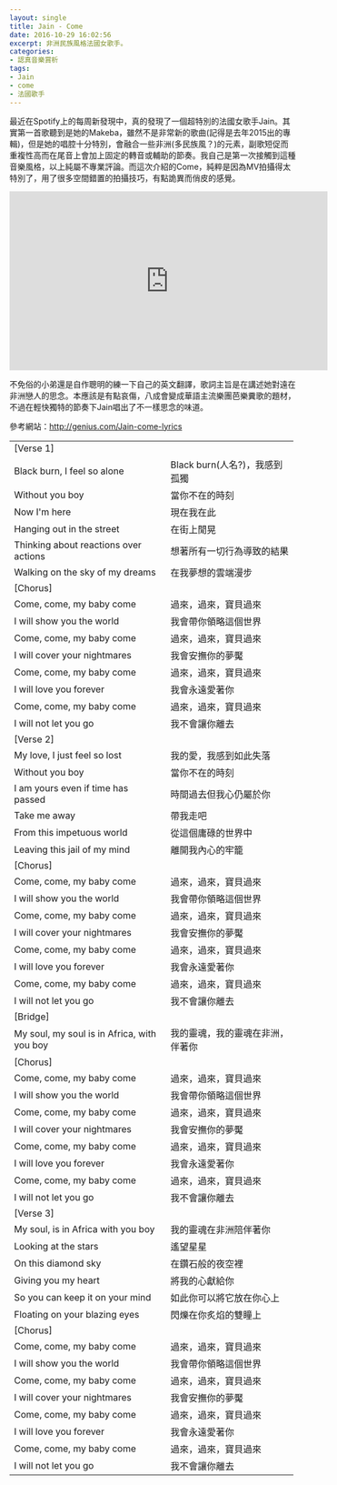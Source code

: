 ```yaml
---
layout: single
title: Jain - Come
date: 2016-10-29 16:02:56
excerpt: 非洲民族風格法國女歌手。
categories:
- 認真音樂賞析
tags:
- Jain
- come
- 法國歌手
---
```


最近在Spotify上的每周新發現中，真的發現了一個超特別的法國女歌手Jain。其實第一首歌聽到是她的Makeba，雖然不是非常新的歌曲(記得是去年2015出的專輯)，但是她的唱腔十分特別，會融合一些非洲(多民族風？)的元素，副歌短促而重複性高而在尾音上會加上固定的轉音或輔助的節奏。我自己是第一次接觸到這種音樂風格，以上純屬不專業評論。而這次介紹的Come，純粹是因為MV拍攝得太特別了，用了很多空間錯置的拍攝技巧，有點詭異而俏皮的感覺。

<p style="text-align: center;"><iframe allowfullscreen="" class="" frameborder="0" height="315" src="https://www.youtube.com/embed/KDXOzr0GoA4?wmode=transparent" width="560"></iframe></p>

不免俗的小弟還是自作聰明的練一下自己的英文翻譯，歌詞主旨是在講述她對遠在非洲戀人的思念。本應該是有點哀傷，八成會變成華語主流樂團芭樂糞歌的題材，不過在輕快獨特的節奏下Jain唱出了不一樣思念的味道。

參考網站：<a href="http://genius.com/Jain-come-lyrics">http://genius.com/Jain-come-lyrics</a>

<table align="center" border="0" cellpadding="1" cellspacing="1" style="width:500px">
	<tbody>
		<tr>
			<td>[Verse 1]</td>
		</tr>
		<tr>
			<td>Black burn, I feel so alone</td>
			<td>Black burn(人名?)，我感到孤獨</td>
		</tr>
		<tr>
			<td>Without you boy</td>
			<td>當你不在的時刻</td>
		</tr>
		<tr>
			<td>Now I'm here</td>
			<td>現在我在此</td>
		</tr>
		<tr>
			<td>Hanging out in the street</td>
			<td>在街上閒晃</td>
		</tr>
		<tr>
			<td>Thinking about reactions over actions</td>
			<td>想著所有一切行為導致的結果</td>
		</tr>
		<tr>
			<td>Walking on the sky of my dreams</td>
			<td>在我夢想的雲端漫步</td>
		</tr>
		<tr>
		</tr>
		<tr>
			<td>[Chorus]</td>
		</tr>
		<tr>
			<td>Come, come, my baby come</td>
			<td>過來，過來，寶貝過來</td>
		</tr>
		<tr>
			<td>I will show you the world</td>
			<td>我會帶你領略這個世界</td>
		</tr>
		<tr>
			<td>Come, come, my baby come</td>
			<td>過來，過來，寶貝過來</td>
		</tr>
		<tr>
			<td>I will cover your nightmares</td>
			<td>我會安撫你的夢魘</td>
		</tr>
		<tr>
			<td>Come, come, my baby come</td>
			<td>過來，過來，寶貝過來</td>
		</tr>
		<tr>
			<td>I will love you forever</td>
			<td>我會永遠愛著你</td>
		</tr>
		<tr>
			<td>Come, come, my baby come</td>
			<td>過來，過來，寶貝過來</td>
		</tr>
		<tr>
			<td>I will not let you go</td>
			<td>我不會讓你離去</td>
		</tr>
		<tr>
			<td>[Verse 2]</td>
		</tr>
		<tr>
			<td>My love, I just feel so lost</td>
			<td>我的愛，我感到如此失落</td>
		</tr>
		<tr>
			<td>Without you boy</td>
			<td>當你不在的時刻</td>
		</tr>
		<tr>
			<td>I am yours even if time has passed</td>
			<td>時間過去但我心仍屬於你</td>
		</tr>
		<tr>
			<td>Take me away</td>
			<td>帶我走吧</td>
		</tr>
		<tr>
			<td>From this impetuous world</td>
			<td>從這個庸碌的世界中</td>
		</tr>
		<tr>
			<td>Leaving this jail of my mind</td>
			<td>離開我內心的牢籠</td>
		</tr>
		<tr>
		</tr>
		<tr>
			<td>[Chorus]</td>
		</tr>
		<tr>
			<td>Come, come, my baby come</td>
			<td>過來，過來，寶貝過來</td>
		</tr>
		<tr>
			<td>I will show you the world</td>
			<td>我會帶你領略這個世界</td>
		</tr>
		<tr>
			<td>Come, come, my baby come</td>
			<td>過來，過來，寶貝過來</td>
		</tr>
		<tr>
			<td>I will cover your nightmares</td>
			<td>我會安撫你的夢魘</td>
		</tr>
		<tr>
			<td>Come, come, my baby come</td>
			<td>過來，過來，寶貝過來</td>
		</tr>
		<tr>
			<td>I will love you forever</td>
			<td>我會永遠愛著你</td>
		</tr>
		<tr>
			<td>Come, come, my baby come</td>
			<td>過來，過來，寶貝過來</td>
		</tr>
		<tr>
			<td>I will not let you go</td>
			<td>我不會讓你離去</td>
		</tr>
		<tr>
		</tr>
		<tr>
			<td>[Bridge]</td>
		</tr>
		<tr>
			<td>My soul, my soul is in Africa, with you boy</td>
			<td>我的靈魂，我的靈魂在非洲，伴著你</td>
		</tr>
		<tr>
		</tr>
		<tr>
			<td>[Chorus]</td>
		</tr>
		<tr>
			<td>Come, come, my baby come</td>
			<td>過來，過來，寶貝過來</td>
		</tr>
		<tr>
			<td>I will show you the world</td>
			<td>我會帶你領略這個世界</td>
		</tr>
		<tr>
			<td>Come, come, my baby come</td>
			<td>過來，過來，寶貝過來</td>
		</tr>
		<tr>
			<td>I will cover your nightmares</td>
			<td>我會安撫你的夢魘</td>
		</tr>
		<tr>
			<td>Come, come, my baby come</td>
			<td>過來，過來，寶貝過來</td>
		</tr>
		<tr>
			<td>I will love you forever</td>
			<td>我會永遠愛著你</td>
		</tr>
		<tr>
			<td>Come, come, my baby come</td>
			<td>過來，過來，寶貝過來</td>
		</tr>
		<tr>
			<td>I will not let you go</td>
			<td>我不會讓你離去</td>
		</tr>
		<tr>
		</tr>
		<tr>
			<td>[Verse 3]</td>
		</tr>
		<tr>
			<td>My soul, is in Africa with you boy</td>
			<td>我的靈魂在非洲陪伴著你</td>
		</tr>
		<tr>
			<td>Looking at the stars</td>
			<td>遙望星星</td>
		</tr>
		<tr>
			<td>On this diamond sky</td>
			<td>在鑽石般的夜空裡</td>
		</tr>
		<tr>
			<td>Giving you my heart</td>
			<td>將我的心獻給你</td>
		</tr>
		<tr>
			<td>So you can keep it on your mind</td>
			<td>如此你可以將它放在你心上</td>
		</tr>
		<tr>
			<td>Floating on your blazing eyes</td>
			<td>閃爍在你炙焰的雙瞳上</td>
		</tr>
		<tr>
		</tr>
		<tr>
			<td>[Chorus]</td>
		</tr>
		<tr>
			<td>Come, come, my baby come</td>
			<td>過來，過來，寶貝過來</td>
		</tr>
		<tr>
			<td>I will show you the world</td>
			<td>我會帶你領略這個世界</td>
		</tr>
		<tr>
			<td>Come, come, my baby come</td>
			<td>過來，過來，寶貝過來</td>
		</tr>
		<tr>
			<td>I will cover your nightmares</td>
			<td>我會安撫你的夢魘</td>
		</tr>
		<tr>
			<td>Come, come, my baby come</td>
			<td>過來，過來，寶貝過來</td>
		</tr>
		<tr>
			<td>I will love you forever</td>
			<td>我會永遠愛著你</td>
		</tr>
		<tr>
			<td>Come, come, my baby come</td>
			<td>過來，過來，寶貝過來</td>
		</tr>
		<tr>
			<td>I will not let you go</td>
			<td>我不會讓你離去</td>
		</tr>
	</tbody>
</table>

